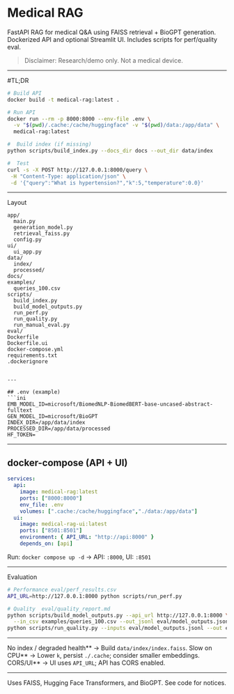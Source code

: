 # Medical RAG 

FastAPI RAG for medical Q&A using FAISS retrieval + BioGPT generation. Dockerized API and optional Streamlit UI. Includes scripts for perf/quality eval.

> Disclaimer: Research/demo only. Not a medical device.

---

#TL;DR
```bash
# Build API
docker build -t medical-rag:latest .

# Run API
docker run --rm -p 8000:8000 --env-file .env \
  -v "$(pwd)/.cache:/cache/huggingface" -v "$(pwd)/data:/app/data" \
  medical-rag:latest

#  Build index (if missing)
python scripts/build_index.py --docs_dir docs --out_dir data/index

#  Test
curl -s -X POST http://127.0.0.1:8000/query \
 -H "Content-Type: application/json" \
 -d '{"query":"What is hypertension?","k":5,"temperature":0.0}'
```

---

 Layout
```
app/
  main.py                
  generation_model.py    
  retrieval_faiss.py    
  config.py             
ui/
  ui_app.py             
data/
  index/                 
  processed/             
docs/                    
examples/
  queries_100.csv        
scripts/
  build_index.py         
  build_model_outputs.py 
  run_perf.py            
  run_quality.py         
  run_manual_eval.py     
eval/                    
Dockerfile               
Dockerfile.ui            
docker-compose.yml       
requirements.txt
.dockerignore


---

## .env (example)
```ini
EMB_MODEL_ID=microsoft/BiomedNLP-BiomedBERT-base-uncased-abstract-fulltext
GEN_MODEL_ID=microsoft/BioGPT
INDEX_DIR=/app/data/index
PROCESSED_DIR=/app/data/processed
HF_TOKEN=
```

---

## docker-compose (API + UI)
```yaml
services:
  api:
    image: medical-rag:latest
    ports: ["8000:8000"]
    env_file: .env
    volumes: [".cache:/cache/huggingface","./data:/app/data"]
  ui:
    image: medical-rag-ui:latest
    ports: ["8501:8501"]
    environment: { API_URL: "http://api:8000" }
    depends_on: [api]
```
Run: `docker compose up -d` → API: `:8000`, UI: `:8501`

---

Evaluation
```bash
# Performance eval/perf_results.csv
API_URL=http://127.0.0.1:8000 python scripts/run_perf.py

# Quality  eval/quality_report.md
python scripts/build_model_outputs.py --api_url http://127.0.0.1:8000 \
  --in_csv examples/queries_100.csv --out_jsonl eval/model_outputs.jsonl
python scripts/run_quality.py --inputs eval/model_outputs.jsonl --out eval/quality_report.md
```

---


No index / degraded health** → Build `data/index/index.faiss`.
Slow on CPU** → Lower `k`, persist `./.cache`; consider smaller embeddings.
CORS/UI** → UI uses `API_URL`; API has CORS enabled.

---


Uses FAISS, Hugging Face Transformers, and BioGPT. See code for notices.



